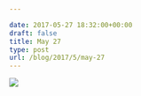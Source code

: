 ```yaml
---

date: 2017-05-27 18:32:00+00:00
draft: false
title: May 27
type: post
url: /blog/2017/5/may-27
---
```


![](/images/2017-05-27-20175may-27/image-asset.jpeg)

